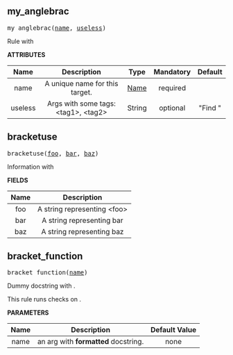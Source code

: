 <!-- Generated with Stardoc: http://skydoc.bazel.build -->

<a name="#my_anglebrac"></a>

## my_anglebrac

<pre>
my_anglebrac(<a href="#my_anglebrac-name">name</a>, <a href="#my_anglebrac-useless">useless</a>)
</pre>

Rule with <brackets>

**ATTRIBUTES**


| Name  | Description | Type | Mandatory | Default |
| :-------------: | :-------------: | :-------------: | :-------------: | :-------------: |
| name |  A unique name for this target.   | <a href="https://bazel.build/docs/build-ref.html#name">Name</a> | required |  |
| useless |  Args with some tags: &lt;tag1&gt;, &lt;tag2&gt;   | String | optional | "Find <brackets>" |


<a name="#bracketuse"></a>

## bracketuse

<pre>
bracketuse(<a href="#bracketuse-foo">foo</a>, <a href="#bracketuse-bar">bar</a>, <a href="#bracketuse-baz">baz</a>)
</pre>

Information with <brackets>

**FIELDS**


| Name  | Description |
| :-------------: | :-------------: |
| foo |  A string representing &lt;foo&gt;    |
| bar |  A string representing bar    |
| baz |  A string representing baz    |


<a name="#bracket_function"></a>

## bracket_function

<pre>
bracket_function(<a href="#bracket_function-name">name</a>)
</pre>

Dummy docstring with <brackets>.

This rule runs checks on <angle brackets>.


**PARAMETERS**


| Name  | Description | Default Value |
| :-------------: | :-------------: | :-------------: |
| name |  an arg with **formatted** docstring.   |  none |


